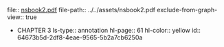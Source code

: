 file:: [nsbook2.pdf](../../assets/nsbook2.pdf)
file-path:: ../../assets/nsbook2.pdf
exclude-from-graph-view:: true

- CHAPTER 3
  ls-type:: annotation
  hl-page:: 61
  hl-color:: yellow
  id:: 64673b5d-2df8-4eae-9565-5b2a7cb6250a